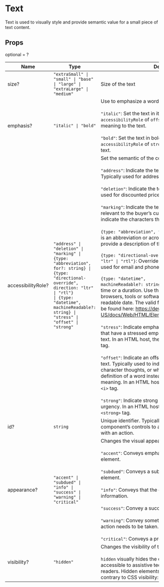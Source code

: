 # Text

Text is used to visually style and provide semantic value for a small piece of text
content.

## Props
optional = ?

| Name | Type | Description |
| --- | --- | --- |
| size? | <code>"extraSmall" &#124; "small" &#124; "base" &#124; "large" &#124; "extraLarge" &#124; "medium"</code> | Size of the text |
| emphasis? | <code>"italic" &#124; "bold"</code> | Use to emphasize a word or a group of words.<br /><br /><code>"italic"</code>: Set the text in italic. Combine with an `accessibilityRole` of `offset` or `stress` to add more meaning to the text.<br /><br /><code>"bold"</code>: Set the text in bold. Combine with an `accessibilityRole` of `strong` to add more meaning to the text. |
| accessibilityRole? | <code>"address" &#124; "deletion" &#124; "marking" &#124; {type: "abbreviation", for?: string} &#124; {type: "directional-override", direction: "ltr" &#124; "rtl"} &#124; {type: "datetime", machineReadable?: string} &#124; "stress" &#124; "offset" &#124; "strong"</code> | Set the semantic of the component’s content<br /><br /><code>"address"</code>: Indicate the text is contact information. Typically used for addresses.<br /><br /><code>"deletion"</code>: Indicate the text has been deleted. Typically used for discounted prices.<br /><br /><code>"marking"</code>: Indicate the text is marked or highlighted and relevant to the buyer’s current action. Typically used to indicate the characters that matched a search query.<br /><br /><code>{type: "abbreviation", for?: string}</code>: Indicate the text is an abbreviation or acronym. Use the `for` option to provide a description of the abbreviation.<br /><br /><code>{type: "directional-override", direction: "ltr" &#124; "rtl"}</code>: Override the text directionality. Typically used for email and phone numbers.<br /><br /><code>{type: "datetime", machineReadable?: string}</code>: Indicate the text is a date, a time or a duration. Use the `machineReadable` option to help browsers, tools or software understand the human-readable date. The valid format for `machineReadable` can be found here: https://developer.mozilla.org/en-US/docs/Web/HTML/Element/time#Valid_datetime_Values<br /><br /><code>"stress"</code>: Indicate emphatic stress. Typically for words that have a stressed emphasis compared to surrounding text. In an HTML host, the text will be rendered in a `<em>` tag.<br /><br /><code>"offset"</code>: Indicate an offset from the normal prose of the text. Typically used to indicate a foreign word, fictional character thoughts, or when the text refers to the definition of a word instead of representing its semantic meaning. In an HTML host, the text will be rendered in a `<i>` tag.<br /><br /><code>"strong"</code>: Indicate strong importance, seriousness, or urgency. In an HTML host, the text will be rendered in a `<strong>` tag. |
| id? | <code>string</code> | Unique identifier. Typically used as a target for another component’s controls to associate an accessible label with an action. |
| appearance? | <code>"accent" &#124; "subdued" &#124; "info" &#124; "success" &#124; "warning" &#124; "critical"</code> | Changes the visual appearance<br /><br /><code>"accent"</code>: Conveys emphasis and draws attention to the element.<br /><br /><code>"subdued"</code>: Conveys a subdued or disabled state for the element.<br /><br /><code>"info"</code>: Conveys that the element is informative or has information.<br /><br /><code>"success"</code>: Convey a successful interaction.<br /><br /><code>"warning"</code>: Convey something needs attention or an action needs to be taken.<br /><br /><code>"critical"</code>: Conveys a problem has arisen. |
| visibility? | <code>"hidden"</code> | Changes the visibility of the element.<br /><br />`hidden` visually hides the component while keeping it accessible to assistive technology, such as screen readers. Hidden elements don't take any visual space contrary to CSS visibility: hidden; |